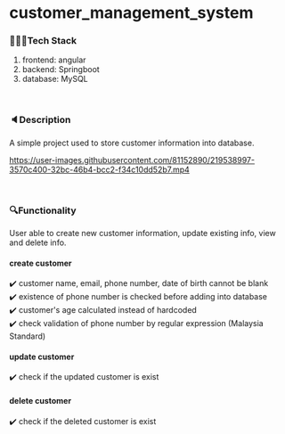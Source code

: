 # customer_management_system
### 👩🏻‍💻Tech Stack
1. frontend: angular
2. backend: Springboot
3. database: MySQL
<br />

### 🔈Description
A simple project used to store customer information into database.

https://user-images.githubusercontent.com/81152890/219538997-3570c400-32bc-46b4-bcc2-f34c10dd52b7.mp4

<br />

### 🔍Functionality
User able to create new customer information, update existing info, view and delete info.
#### create customer
✔️ customer name, email, phone number, date of birth cannot be blank <br />
✔️ existence of phone number is checked before adding into database  <br />
✔️ customer's age calculated instead of hardcoded  <br />
✔️ check validation of phone number by regular expression (Malaysia Standard)  <br />
#### update customer
✔️ check if the updated customer is exist
#### delete customer
✔️ check if the deleted customer is exist
